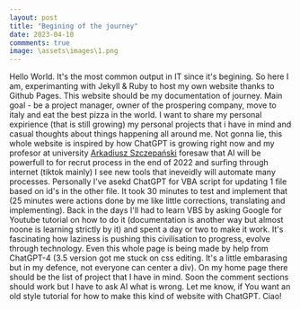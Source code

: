 ```yaml
---
layout: post
title: "Begining of the journey"
date: 2023-04-10
commments: true
image: \assets\images\1.png
---
```

Hello World. It's the most common output in IT since it's begining. So here I am, experimanting with Jekyll & Ruby to host my own website thanks to Github Pages. This website should be my documentation of journey. Main goal - be a project manager, owner of the prospering company, move to italy and eat the best pizza in the world. I want to share my personal expirience (that is still growing) my personal projects that i have in mind and casual thoughts about things happening all around me. Not gonna lie, this whole website is inspired by how ChatGPT is growing right now and my profesor at university <a href="https://www.linkedin.com/in/arkadiusz-szczepa%C5%84ski-49407b42" >Arkadiusz Szczepański</a> foresaw that AI will be powerfull to for recrut process in the end of 2022 and surfing through internet (tiktok mainly) I see new tools that ineveidly will automate many processes. Personally I've asekd ChatGPT for VBA script for updating 1 file based on id's in the other file. It took 30 minutes to test and implement that (25 minutes were actions done by me like little corrections, translating and implementing). Back in the days I'll had to learn VBS by asking Google for Youtube tutorial on how to do it (documentation is another way but almost noone is learning strictly by it) and spent a day or two to make it work. It's fascinating how laziness is pushing this civilisation to progress, evolve through technology. Even this whole page is being made by help from  ChatGPT-4 (3.5 version got me stuck on css editing. It's a little embarasing but in my defence, not everyone can center a div). On my home page there should be the list of project that I have in mind. Soon the comment sections should work but I have to ask AI what is wrong. Let me know, if You want an old style tutorial for how to make this kind of website with ChatGPT. Ciao!

